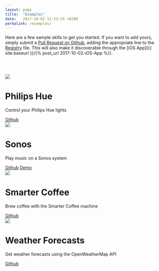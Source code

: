 ```yaml
---
layout: page
title:  "Examples"
date:   2017-10-02 12:53:25 +0200
permalink: /examples/
---
```


Here are a few sample skills to get you started. If you want to add yours, simply submit a [Pull Request on Github](https://github.com/snipsco/snips-skills-registry/pulls), adding the appropriate line to the [Registry](https://github.com/snipsco/snips-skills-registry/blob/master/REGISTRY) file. This will also make it discoverable through the [iOS App]({{ site.baseurl }}/{% post_url 2017-10-02-iOS-App %}).

<div class="skill" style="margin-top:60px">
    <img src="{{ site.baseurl }}/images/skills/Hue.png" srcset="{{ site.baseurl }}/images/skills/Hue@2x.png 2x" />
    <h1>Philips Hue</h1>
    <p>Control your Philips Hue lights</p>
    <div class="links">
        <a href="https://github.com/snipsco/snips-skill-hue"><i class="fa fa fa-github" aria-hidden="true"></i> Github</a>
    </div>
</div>

<div class="skill">
    <img src="{{ site.baseurl }}/images/skills/Sonos.png" srcset="{{ site.baseurl }}/images/skills/Sonos@2x.png 2x" />
    <h1>Sonos</h1>
    <p>Play music on a Sonos system</p>
    <div class="links">
        <a href="https://github.com/snipsco/snips-skill-sonos"><i class="fa fa fa-github" aria-hidden="true"></i> Github</a>
        <a href="https://vimeo.com/237742054"><i class="fa fa fa-play" aria-hidden="true"></i> Demo</a>
    </div>
</div>

<div class="skill">
    <img src="{{ site.baseurl }}/images/skills/Smarter.png" srcset="{{ site.baseurl }}/images/skills/Smarter@2x.png 2x" />
    <h1>Smarter Coffee</h1>
    <p>Brew coffee with the Smarter Coffee machine</p>
    <div class="links">
        <a href="https://github.com/snipsco/snips-skill-smartercoffee"><i class="fa fa fa-github" aria-hidden="true"></i> Github</a>
    </div>
</div>

<div class="skill">
    <img src="{{ site.baseurl }}/images/skills/OWM.png" srcset="{{ site.baseurl }}/images/skills/OWM@2x.png 2x" />
    <h1>Weather Forecasts</h1>
    <p>Get weather forecasts using the OpenWeatherMap API</p>
    <div class="links">
        <a href="https://github.com/snipsco/snips-skill-owm"><i class="fa fa fa-github" aria-hidden="true"></i> Github</a>
    </div>
</div>
